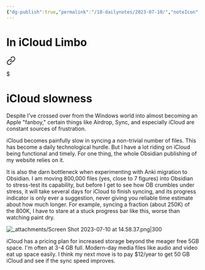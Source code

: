 ```yaml
---
{"dg-publish":true,"permalink":"/10-dailynotes/2023-07-10/","noteIcon":"2","created":"","updated":""}
---
```


# In iCloud Limbo

<div class="transclusion internal-embed is-loaded"><a class="markdown-embed-link" href="/i-cloud-slowness/" aria-label="Open link"><svg xmlns="http://www.w3.org/2000/svg" width="24" height="24" viewBox="0 0 24 24" fill="none" stroke="currentColor" stroke-width="2" stroke-linecap="round" stroke-linejoin="round" class="svg-icon lucide-link"><path d="M10 13a5 5 0 0 0 7.54.54l3-3a5 5 0 0 0-7.07-7.07l-1.72 1.71"></path><path d="M14 11a5 5 0 0 0-7.54-.54l-3 3a5 5 0 0 0 7.07 7.07l1.71-1.71"></path></svg></a><div class="markdown-embed">

$<div class="markdown-embed-title">

# iCloud slowness

</div>



Despite I've crossed over from the Windows world into almost becoming an Apple "fanboy," certain things like Airdrop, Sync, and especially iCloud are constant sources of frustration.

iCloud becomes painfully slow in syncing a non-trivial number of files. This has become a daily technological hurdle. But I have a lot riding on iCloud being functional and timely. For one thing, the whole Obsidian publishing of my website relies on it.

It is also the darn bottleneck when experimenting with Anki migration to Obsidian. I am moving 800,000 files (yes, close to 7 figures) into Obsidian to stress-test its capability, but before I get to see how OB crumbles under stress, it will take several days for iCloud to finish syncing, and its progress indicator is only ever a suggestion, never giving you reliable time estimate about how much longer. For example, syncing a fraction (about 250K) of the 800K, I have to stare at a stuck progress bar like this, worse than watching paint dry.

![_attachments/Screen Shot 2023-07-10 at 14.58.37.png|300](/img/user/_attachments/Screen%20Shot%202023-07-10%20at%2014.58.37.png)

iCloud has a pricing plan for increased storage beyond the meager free 5GB space. I'm often at 3-4 GB full. Modern-day media files like audio and video eat up space easily. I think my next move is to pay $12/year to get 50 GB iCloud and see if the sync speed improves.

</div></div>
